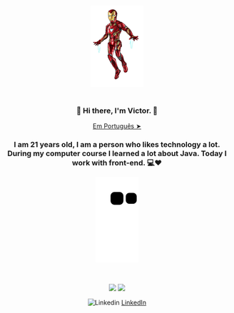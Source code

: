 
 <div align="center">
  <img src="./github/iromaan.gif" width="120px">
   <br><br>
 </div>
  
 ### <div align="center" width="200"> 👋  Hi there, I'm Victor. 👋 </div>
  
  
 <p align="center"><a href="./README-ptbr.md">Em Português ➤</a></p>


### <div align="center" width="200">  I am 21 years old, I am a person who likes technology a lot. During my computer course I learned a lot about Java. Today I work with front-end. 💻❤️</div>


<div align="center">
    <img src="https://raw.githubusercontent.com/vbeccare/vbeccare/output/github-contribution-grid-snake.svg" align="center" />
</div>
 <br> <br>
<p align="center">
  <img width="340px" src="https://github-readme-stats.vercel.app/api/top-langs/?username=vbeccare&layout=compact&theme=vision-friendly-dark" />
  <img width="400px" src="https://github-readme-stats.vercel.app/api?username=vbeccare&show_icons=true,css&layout=compact&theme=vision-friendly-dark"/>
</p>




<p align="center">
    <img src="https://user-images.githubusercontent.com/3603793/87078013-6b09a380-c1fa-11ea-9ca0-6789b1cafb1c.png" width="12" alt="Linkedin"> 
    <a href="https://www.linkedin.com/in/vbeccare" target="_blank" title="LinkedIn">LinkedIn</a>
</p>
